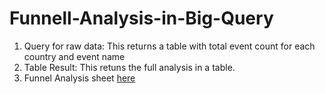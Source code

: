 # Funnell-Analysis-in-Big-Query
1. Query for raw data: This returns a table with total event count for each country and event name  
2. Table Result: This retuns the full analysis in a table.
3. Funnel Analysis sheet [here](https://docs.google.com/spreadsheets/d/1HTymEKqkOWb844Ta_LxH345W4pRSrySEQGvhbQz5Usw/edit?usp=sharing)

